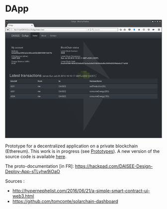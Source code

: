 # DApp

![DzApp screenshot](/images/DzApp.png)  

Prototype for a decentralized application on a private blockchain (Ethereum). 
This work is in progress (see [Prototypes](https://github.com/DAISEE/Prototypes#prototype-v01)). 
A new version of the source code is available [here](https://github.com/DAISEE/DApp-v2).  

The proto-documentation [in FR]: https://hackpad.com/DAISEE-Design-Deploy-App-sTLyhw9iOaO

Sources :   
* http://hypernephelist.com/2016/06/21/a-simple-smart-contract-ui-web3.html  
* https://github.com/tomconte/solarchain-dashboard   
